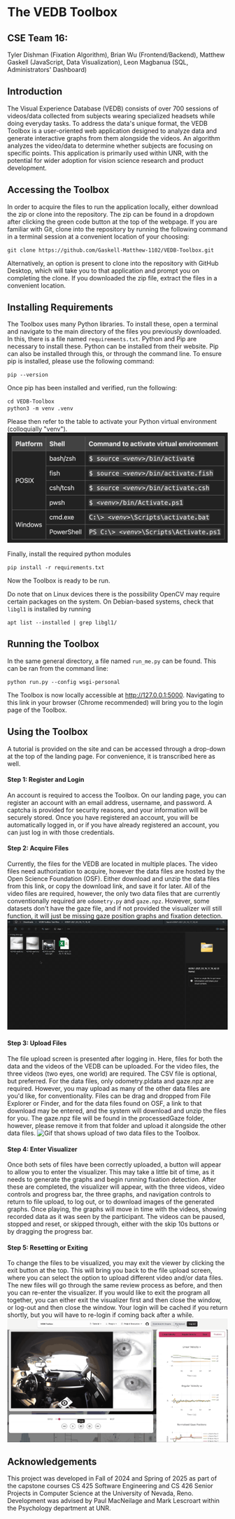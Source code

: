# The VEDB Toolbox
## CSE Team 16:
Tyler Dishman (Fixation Algorithm),
Brian Wu (Frontend/Backend),
Matthew Gaskell (JavaScript, Data Visualization),
Leon Magbanua (SQL, Administrators' Dashboard)

## Introduction
The Visual Experience Database (VEDB) consists of over 700 sessions of videos/data
collected from subjects wearing specialized headsets while doing everyday tasks.
To address the data's unique format, the VEDB Toolbox is a user-oriented web application designed
to analyze data and generate interactive graphs from them alongside the videos. An algorithm analyzes
the video/data to determine whether subjects are focusing on specific points. This application is primarily
used within UNR, with the potential for wider adoption for vision science research and product development.

## Accessing the Toolbox
In order to acquire the files to run the application locally, either download the zip or clone into the repository.
The zip can be found in a dropdown after clicking the green code button at the top of the webpage.
If you are familiar with Git, clone into the repository by running the following command in a terminal session
at a convenient location of your choosing:
```
git clone https://github.com/Gaskell-Matthew-1102/VEDB-Toolbox.git
```
Alternatively, an option is present to clone into the repository with GitHub Desktop,
which will take you to that application and prompt you on completing the clone. If you downloaded the zip file,
extract the files in a convenient location.

## Installing Requirements
The Toolbox uses many Python libraries. To install these, open a terminal and navigate to the main directory of the files you previously downloaded.
In this, there is a file named `requirements.txt`. Python and Pip are necessary to install these.
Python can be installed from their website. Pip can also be installed through this, or through the command line.
To ensure pip is installed, please use the following command:
```
pip --version
```

Once pip has been installed and verified, run the following:
```
cd VEDB-Toolbox
python3 -m venv .venv
```

Please then refer to the table to activate your Python virtual environment (colloquially "venv").
![Table showing the requisite commands to activate the venv.](./flaskr/static/images/activate_venv.png)

Finally, install the required python modules
```
pip install -r requirements.txt
```

Now the Toolbox is ready to be run.

Do note that on Linux devices there is the possibility OpenCV may require certain packages on the system.
On Debian-based systems, check that `libgl1` is installed by running
```
apt list --installed | grep libgl1/
```

## Running the Toolbox
In the same general directory, a file named `run_me.py` can be found. This can be ran from the command line:
```
python run.py --config wsgi-personal
```

The Toolbox is now locally accessible at http://127.0.0.1:5000. Navigating to this link in your browser (Chrome recommended) will bring you to the login page of the Toolbox.

## Using the Toolbox
A tutorial is provided on the site and can be accessed through a drop-down at the top of the landing page. For convenience, it is transcribed here as well.

#### Step 1: Register and Login
An account is required to access the Toolbox.
On our landing page, you can register an account with an email address, username, and password.
A captcha is provided for security reasons, and your information will be securely stored.
Once you have registered an account, you will be automatically logged in, or if you have already registered an account,
you can just log in with those credentials.

#### Step 2: Acquire Files
Currently, the files for the VEDB are located in multiple places.
The video files need authorization to acquire, however the data files are hosted by the Open Science Foundation (OSF).
Either download and unzip the data files from this link, or copy the download link, and save it for later.
All of the video files are required, however, the only two data files that are currently conventionally required are
`odometry.py` and `gaze.npz`. However, some datasets don't have the gaze file, and if not provided the visualizer will
still function, it will just be missing gaze position graphs and fixation detection.
![Gif that shows files for a session of the VEDB, shown in the File Explorer.](./flaskr/static/images/AcquireFiles.gif)

#### Step 3: Upload Files
The file upload screen is presented after logging in. Here, files for both the data and the videos of the VEDB can be
uploaded. For the video files, the three videos (two eyes, one world) are required. The CSV file is optional, but preferred.
For the data files, only odometry.pldata and gaze.npz are required. However, you may upload as many of the other
data files are you'd like, for conventionality. Files can be drag and dropped from File Explorer or Finder,
and for the data files found on OSF, a link to that download may be entered, and the system will download and unzip
the files for you. The gaze.npz file will be found in the processedGaze folder, however, please remove it from that
folder and upload it alongside the other data files.
![Gif that shows upload of two data files to the Toolbox.](./flaskr/static/images/GazeAndOdometryUpload.gif)

#### Step 4: Enter Visualizer
Once both sets of files have been correctly uploaded, a button will appear to allow you to enter the visualizer.
This may take a little bit of time, as it needs to generate the graphs and begin running fixation detection.
After these are completed, the visualizer will appear, with the three videos, video controls and progress bar,
the three graphs, and navigation controls to return to file upload, to log out, or to download images of the generated
graphs. Once playing, the graphs will move in time with the videos, showing recorded data as it was seen by the
participant. The videos can be paused, stopped and reset, or skipped through, either with the skip 10s buttons
or by dragging the progress bar.

#### Step 5: Resetting or Exiting
To change the files to be visualized, you may exit the viewer by clicking the exit button at the top.
This will bring you back to the file upload screen, where you can select the option to upload different
video and/or data files. The new files will go through the same review process as before, and then you can
re-enter the visualizer. If you would like to exit the program all together, you can either exit the visualizer
first and then close the window, or log-out and then close the window. Your login will be cached if you return shortly,
but you will have to re-login if coming back after a while.
![Gif that shows user leaving the visualizer and resetting the files.](./flaskr/static/images/LeavingVisualizer.gif)

## Acknowledgements
This project was developed in Fall of 2024 and Spring of 2025 as part of the capstone courses CS 425 Software Engineering and CS 426 Senior Projects in Computer Science at the University of Nevada, Reno. Development was advised by Paul MacNeilage and Mark Lescroart within the Psychology department at UNR.
